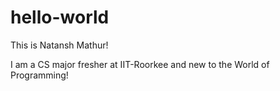 # hello-world

This is Natansh Mathur!

I am a CS major fresher at IIT-Roorkee and new to the World of Programming!
